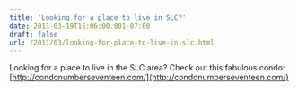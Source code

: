 ```yaml
---
title: 'Looking for a place to live in SLC?'
date: 2011-03-19T15:06:00.001-07:00
draft: false
url: /2011/03/looking-for-place-to-live-in-slc.html
---
```


Looking for a place to live in the SLC area? Check out this fabulous condo: [http://condonumberseventeen.com/](http://condonumberseventeen.com/)